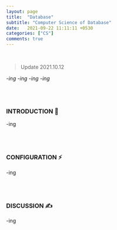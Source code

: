 ```yaml
---
layout: page
title:  "Database"
subtitle: "Computer Science of Database"
date:   2021-09-22 11:11:11 +0530
categories: ["CS"]
comments: true
---
```


<br>

> Update 2021.10.12  

*-ing -ing -ing -ing*  

<br>
<br>

### INTRODUCTION 💬

-ing  

<br>
<br>

### CONFIGURATION ⚡

-ing  

<br>
<br>

### DISCUSSION ✍

-ing

<br>

<script src="https://utteranc.es/client.js"
        repo="DCherish/DCherish.github.io"
        issue-term="pathname"
        theme="boxy-light"
        crossorigin="anonymous"
        async>
</script>